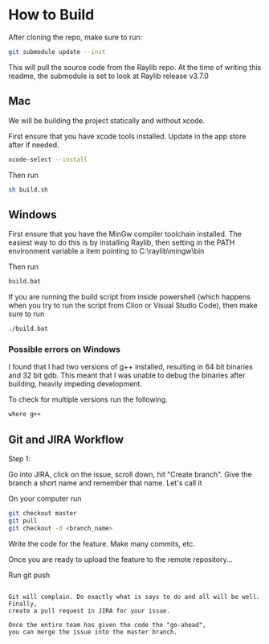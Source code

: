 # How to Build
After cloning the repo, make sure to run:

```bash
git submodule update --init
```

This will pull the source code from the Raylib repo. At the time of writing 
this readme, the submodule is set to look at Raylib release v3.7.0

## Mac
We will be building the project statically and without xcode.

First ensure that you have xcode tools installed. Update in the app store after if needed.
```bash
xcode-select --install
```

Then run
```bash
sh build.sh
```

## Windows

First ensure that you have the MinGw compiler toolchain installed.
The easiest way to do this is by installing Raylib, then setting
in the PATH environment variable a item pointing to C:\raylib\mingw\bin

Then run
```bash
build.bat
```

If you are running the build script from inside powershell (which happens when you try to run the script from Clion or Visual Studio Code), then make sure to run
```bash
./build.bat
```

### Possible errors on Windows

I found that I had two versions of g++ installed, resulting in 64 bit binaries and 32 bit gdb.
This meant that I was unable to debug the binaries after building, heavily impeding development.

To check for multiple versions run the following.
```bash
where g++
``` 

## Git and JIRA Workflow

Step 1:

Go into JIRA, click on the issue, scroll down, hit "Create branch".
Give the branch a short name and remember that name. Let's call it <branch-name>

On your computer run
```bash
git checkout master
git pull
git checkout -d <branch_name>
```

Write the code for the feature. Make many commits, etc. 

Once you are ready to upload the feature to the remote repository...

Run
git push
```

Git will complain. Do exactly what is says to do and all will be well. Finally, 
create a pull request in JIRA for your issue.

Once the entire team has given the code the "go-ahead",
you can merge the issue into the master branch.


